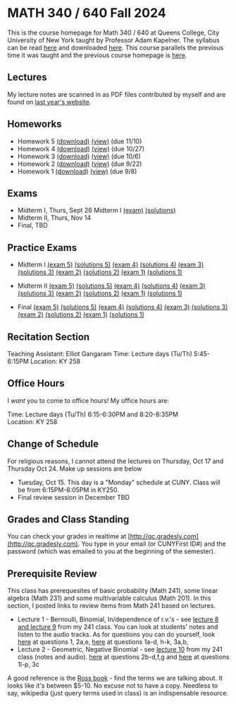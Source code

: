 # MATH 340 / 640 Fall 2024

This is the course homepage for Math 340 / 640 at Queens College, City University of New York taught by Professor Adam Kapelner. The syllabus can be read [here](https://github.com/kapelner/QC_MATH_340_Fall_2024/blob/main/syllabus/syllabus.pdf) and downloaded [here](https://raw.githubusercontent.com/kapelner/QC_MATH_340_Fall_2024/main/syllabus/syllabus.pdf). This course parallels the previous time it was taught and the previous course homepage is [here](https://github.com/kapelner/QC_Math_621_Fall_2020).

## Lectures

My lecture notes are scanned in as PDF files contributed by myself and are found on [last year's website](https://github.com/kapelner/QC_MATH_340_Fall_2023). 


## Homeworks

<!--
* Homework 9 [(download)](https://github.com/kapelner/QC_MATH_340_Fall_2024/blob/main/homeworks/hw09/hw09.pdf?raw=true) [(view)](https://github.com/kapelner/QC_MATH_340_Fall_2024/blob/main/homeworks/hw09/hw09.pdf) (due 12/12)
* Homework 8 [(download)](https://github.com/kapelner/QC_MATH_340_Fall_2024/blob/main/homeworks/hw08/hw08.pdf?raw=true) [(view)](https://github.com/kapelner/QC_MATH_340_Fall_2024/blob/main/homeworks/hw08/hw08.pdf) (due 12/2)
* Homework 7 [(download)](https://github.com/kapelner/QC_MATH_340_Fall_2024/blob/main/homeworks/hw07/hw07.pdf?raw=true) [(view)](https://github.com/kapelner/QC_MATH_340_Fall_2024/blob/main/homeworks/hw07/hw07.pdf) (not officially due)
* Homework 6 [(download)](https://github.com/kapelner/QC_MATH_340_Fall_2024/blob/main/homeworks/hw06/hw06.pdf?raw=true) [(view)](https://github.com/kapelner/QC_MATH_340_Fall_2024/blob/main/homeworks/hw06/hw06.pdf) (due 12/3)-->
* Homework 5 [(download)](https://github.com/kapelner/QC_MATH_340_Fall_2024/blob/main/homeworks/hw05/hw05.pdf?raw=true) [(view)](https://github.com/kapelner/QC_MATH_340_Fall_2024/blob/main/homeworks/hw05/hw05.pdf) (due 11/10)
* Homework 4 [(download)](https://github.com/kapelner/QC_MATH_340_Fall_2024/blob/main/homeworks/hw04/hw04.pdf?raw=true) [(view)](https://github.com/kapelner/QC_MATH_340_Fall_2024/blob/main/homeworks/hw04/hw04.pdf) (due 10/27)
* Homework 3 [(download)](https://github.com/kapelner/QC_MATH_340_Fall_2024/blob/main/homeworks/hw03/hw03.pdf?raw=true) [(view)](https://github.com/kapelner/QC_MATH_340_Fall_2024/blob/main/homeworks/hw03/hw03.pdf) (due 10/6)
* Homework 2 [(download)](https://github.com/kapelner/QC_MATH_340_Fall_2024/blob/main/homeworks/hw02/hw02.pdf?raw=true) [(view)](https://github.com/kapelner/QC_MATH_340_Fall_2024/blob/main/homeworks/hw02/hw02.pdf) (due 9/22)
* Homework 1 [(download)](https://github.com/kapelner/QC_MATH_340_Fall_2024/blob/main/homeworks/hw01/hw01.pdf?raw=true) [(view)](https://github.com/kapelner/QC_MATH_340_Fall_2024/blob/main/homeworks/hw01/hw01.pdf) (due 9/8)


## Exams

* Midterm I, Thurs, Sept 26 Midterm I [(exam)](https://github.com/kapelner/QC_MATH_340_Fall_2024/blob/main/exams/midterm1/midterm1.pdf) [(solutions)](https://github.com/kapelner/QC_MATH_340_Fall_2024/blob/main/exams/midterm1/midterm1_solutions.pdf)
* Midterm II, Thurs, Nov 14
* Final, TBD

## Practice Exams

* Midterm I [(exam 5)](https://github.com/kapelner/QC_MATH_340_Fall_2023/blob/main/exams/midterm1/midterm1.pdf) [(solutions 5)](https://github.com/kapelner/QC_MATH_340_Fall_2023/blob/main/exams/midterm1/midterm1_solutions.pdf) [(exam 4)](https://github.com/kapelner/QC_Math_368_Fall_2021/blob/master/exams/midterm1/midterm1.pdf) [(solutions 4)](https://github.com/kapelner/QC_Math_368_Fall_2021/blob/master/exams/midterm1/midterm1_solutions.pdf) 
[(exam 3)](https://github.com/kapelner/QC_Math_621_Fall_2017/blob/master/exams/midterm1/midterm1.pdf) [(solutions 3)](https://github.com/kapelner/QC_Math_621_Fall_2017/blob/master/exams/midterm1/midterm1_solutions.pdf) 
[(exam 2)](https://github.com/kapelner/QC_Math_621_Fall_2019/blob/master/exams/midterm1/midterm1.pdf) [(solutions 2)](https://github.com/kapelner/QC_Math_621_Fall_2019/blob/master/exams/midterm1/midterm1_solutions.pdf) 
[(exam 1)](https://github.com/kapelner/QC_Math_621_Fall_2020/blob/master/exams/midterm1/midterm1.pdf) [(solutions 1)](https://github.com/kapelner/QC_Math_621_Fall_2020/blob/master/exams/midterm1/midterm1_solutions.pdf)

* Midterm II [(exam 5)](https://github.com/kapelner/QC_MATH_340_Fall_2023/blob/main/exams/midterm2/midterm2.pdf) [(solutions 5)](https://github.com/kapelner/QC_MATH_340_Fall_2023/blob/main/exams/midterm2/midterm2_solutions.pdf) [(exam 4)](https://github.com/kapelner/QC_Math_621_Fall_2020/blob/master/exams/midterm2/midterm2.pdf) [(solutions 4)](https://github.com/kapelner/QC_Math_621_Fall_2020/blob/master/exams/midterm2/midterm2_solutions.pdf) 
[(exam 3)](https://github.com/kapelner/QC_Math_621_Fall_2017/blob/master/exams/midterm2/midterm2.pdf) [(solutions 3)](https://github.com/kapelner/QC_Math_621_Fall_2017/blob/master/exams/midterm2/midterm2_solutions.pdf) 
[(exam 2)](https://github.com/kapelner/QC_Math_621_Fall_2019/blob/master/exams/midterm2/midterm2.pdf) [(solutions 2)](https://github.com/kapelner/QC_Math_621_Fall_2019/blob/master/exams/midterm2/midterm2_solutions.pdf) 
[(exam 1)](https://github.com/kapelner/QC_Math_368_Fall_2021/blob/master/exams/midterm2/midterm2.pdf) [(solutions 1)](https://github.com/kapelner/QC_Math_368_Fall_2021/blob/master/exams/midterm2/midterm2_solutions.pdf)

* Final [(exam 5)](https://github.com/kapelner/QC_MATH_340_Fall_2023/blob/main/exams/final/final.pdf) [(solutions 5)](https://github.com/kapelner/QC_MATH_340_Fall_2023/blob/main/exams/final/final_solutions.pdf) [(exam 4)](https://github.com/kapelner/QC_Math_621_Fall_2020/blob/master/exams/final/final.pdf) [(solutions 4)](https://github.com/kapelner/QC_Math_621_Fall_2020/blob/master/exams/final/final_solutions.pdf) 
[(exam 3)](https://github.com/kapelner/QC_Math_621_Fall_2017/blob/master/exams/final/final.pdf) [(solutions 3)](https://github.com/kapelner/QC_Math_621_Fall_2017/blob/master/exams/final/final_solutions.pdf) 
[(exam 2)](https://github.com/kapelner/QC_Math_621_Fall_2019/blob/master/exams/final/final.pdf) [(solutions 2)](https://github.com/kapelner/QC_Math_621_Fall_2019/blob/master/exams/final/final_solutions.pdf) 
[(exam 1)](https://github.com/kapelner/QC_Math_368_Fall_2021/blob/master/exams/final/final.pdf) [(solutions 1)](https://github.com/kapelner/QC_Math_368_Fall_2021/blob/master/exams/final/final_solutions.pdf)

## Recitation Section

Teaching Assistant: Elliot Gangaram
Time: Lecture days (Tu/Th) 5:45-6:15PM
Location: KY 258

## Office Hours

I *want* you to come to office hours! My office hours are:

Time: Lecture days (Tu/Th) 6:15-6:30PM and 8:20-8:35PM \
Location: KY 258

## Change of Schedule

For religious reasons, I cannot attend the lectures on Thursday, Oct 17 and Thursday Oct 24. Make up sessions are below

* Tuesday, Oct 15. This day is a "Monday" schedule at CUNY. Class will be from 6:15PM-8:05PM in KY250.
* Final review session in December TBD


## Grades and Class Standing

You can check your grades in realtime at [http://qc.gradesly.com](http://qc.gradesly.com). You type in your email (or CUNYFirst ID#) and the password (which was emailed to you at the beginning of the semester).

## Prerequisite Review

This class has prerequesites of basic probability (Math 241), some linear algebra (Math 231) and some multivariable calculus (Math 201). In this section, I posted links to review items from Math 241 based on lectures. 

* Lecture 1 - Bernoulli, Binomial, In/dependence of r.v.'s - see [lecture 8 and lecture 9](https://github.com/kapelner/QC_Math_241_Fall_2016) from my 241 class. You can look at students' notes and listen to the audio tracks. As for questions you can do yourself, look [here](https://github.com/kapelner/QC_Math_241_Fall_2016/blob/master/exams/midterm2/midterm2_solutions.pdf) at questions 1, 2a,e, [here](https://github.com/kapelner/QC_Math_241_Fall_2015/blob/master/exams/midterm2/midterm2_solutions.pdf) at questions 1a-d, h-k, 3a,b, 
* Lecture 2 - Geometric, Negative Binomial - see [lecture 10](https://github.com/kapelner/QC_Math_241_Fall_2016) from my 241 class (notes and audio). [here](https://github.com/kapelner/QC_Math_241_Fall_2016/blob/master/exams/midterm2/midterm2_solutions.pdf) at questions 2b-d,f,g and [here](https://github.com/kapelner/QC_Math_241_Fall_2015/blob/master/exams/midterm2/midterm2_solutions.pdf) at questions 1l-p, 3c<!---->

A good reference is the [Ross book](https://www.amazon.com/First-Course-Probability-6th/dp/0130338516/ref=sr_1_6?ie=UTF8&qid=1504062810&sr=8-6&keywords=probability+ross) - find the terms we are talking about. It looks like it's between $5-10. No excuse not to have a copy. Needless to say, wikipedia (just query terms used in class) is an indispensable resource.
